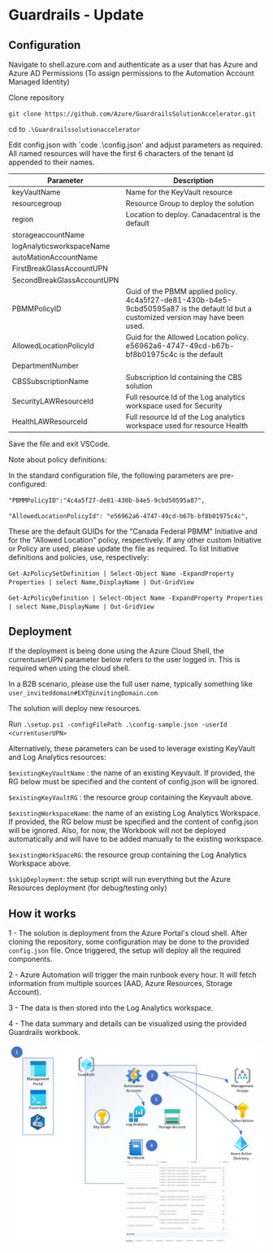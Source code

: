 # Guardrails - Update

## Configuration

Navigate to shell.azure.com and authenticate as a user that has Azure and Azure AD Permissions (To assign permissions to the Automation Account Managed Identity)

Clone repository

`git clone https://github.com/Azure/GuardrailsSolutionAccelerator.git`

cd to `.\Guardrailssolutionaccelerator`

Edit config.json with `code .\config.json' and adjust parameters as required.
All named resources will have the first 6 characters of the tenant Id appended to their names.

|Parameter|Description|
|---------|-----------|
|keyVaultName|Name for the KeyVault resource|
|resourcegroup|Resource Group to deploy the solution|
|region|Location to deploy. Canadacentral is the default|
|storageaccountName||
|logAnalyticsworkspaceName||
|autoMationAccountName||
|FirstBreakGlassAccountUPN||
|SecondBreakGlassAccountUPN||
|PBMMPolicyID|Guid of the PBMM applied policy. 4c4a5f27-de81-430b-b4e5-9cbd50595a87 is the default Id but a customized version may have been used.|
|AllowedLocationPolicyId|Guid for the Allowed Location policy. e56962a6-4747-49cd-b67b-bf8b01975c4c is the default|
|DepartmentNumber||
|CBSSubscriptionName|Subscription Id containing the CBS solution|
|SecurityLAWResourceId|Full resource Id of the Log analytics workspace used for Security|
|HealthLAWResourceId|Full resource Id of the Log analytics workspace used for resource Health|

Save the file and exit VSCode.

Note about policy definitions:

In the standard configuration file, the following parameters are pre-configured:

  `"PBMMPolicyID":"4c4a5f27-de81-430b-b4e5-9cbd50595a87",`

  `"AllowedLocationPolicyId": "e56962a6-4747-49cd-b67b-bf8b01975c4c",`

These are the default GUIDs for the "Canada Federal PBMM" Initiative and for the "Allowed Location" policy, respectively. If any other custom Initiative or Policy are used, please update the file as required. To list Initiative definitions and policies, use, respectively:

`Get-AzPolicySetDefinition | Select-Object Name -ExpandProperty Properties | select Name,DisplayName | Out-GridView`

`Get-AzPolicyDefinition | Select-Object Name -ExpandProperty Properties | select Name,DisplayName | Out-GridView`

## Deployment

If the deployment is being done using the Azure Cloud Shell, the currentuserUPN parameter below refers to the user logged in. This is required when using the cloud shell.

In a B2B scenario, please use the full user name, typically something like `user_inviteddomain#EXT@invitingDomain.com`

The solution will deploy new resources.

Run `.\setup.ps1 -configFilePath .\config-sample.json -userId <currentuserUPN>`

Alternatively, these parameters can be used to leverage existing KeyVault and Log Analytics resources:

`$existingKeyVaultName` : the name of an existing Keyvault. If provided, the RG below must be specified and the content of config.json will be ignored.

`$existingKeyVaultRG` : the resource group containing the Keyvault above.

`$existingWorkspaceName`: the name of an existing Log Analytics Workspace. If provided, the RG below must be specified and the content of config.json will be ignored. Also, for now, the Workbook will not be deployed automatically and will have to be added manually to the existing workspace.

`$existingWorkSpaceRG`: the resource group containing the Log Analytics Workspace above.

`$skipDeployment`: the setup script will run everything but the Azure Resources deployment (for debug/testing only)

## How it works

1 - The solution is deployment from the Azure Portal's cloud shell. After cloning the repository, some configuration may be done to the provided `config.json` file. Once triggered, the setup will deploy all the required components.

2 - Azure Automation will trigger the main runbook every hour. It will fetch information from multiple sources (AAD, Azure Resources, Storage Account).

3 - The data is then stored into the Log Analytics workspace.

4 - The data summary and details can be visualized using the provided Guardrails workbook.

![Setup and Operation](./media/SolutionDiagram.png "Setup and Operation")
